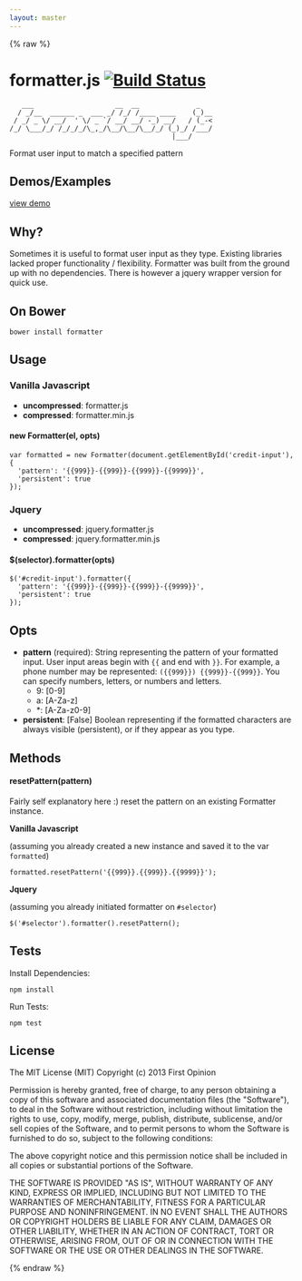 ```yaml
---
layout: master
---
```

{% raw %}

formatter.js [![Build Status](https://travis-ci.org/firstopinion/formatter.js.png)](https://travis-ci.org/firstopinion/formatter.js)
============

       ___                    __  __              _   
      / _/__  ______ _  ___ _/ /_/ /____ ____    (_)__
     / _/ _ \/ __/  ' \/ _ `/ __/ __/ -_) __/   / (_-<
    /_/ \___/_/ /_/_/_/\_,_/\__/\__/\__/_/ (_)_/ /___/
                                            |___/     
                                            
Format user input to match a specified pattern



Demos/Examples
--------------

[view demo](http://firstopinion.github.io/formatter.js/demos.html)



Why?
----

Sometimes it is useful to format user input as they type. Existing libraries lacked proper functionality / flexibility. Formatter was built from the ground up with no dependencies. There is however a jquery wrapper version for quick use.



On Bower
--------

    bower install formatter



Usage
-----

### Vanilla Javascript

* **uncompressed**: formatter.js
* **compressed**: formatter.min.js

#### new Formatter(el, opts)

    var formatted = new Formatter(document.getElementById('credit-input'), {
      'pattern': '{{999}}-{{999}}-{{999}}-{{9999}}',
      'persistent': true
    });


### Jquery

* **uncompressed**: jquery.formatter.js
* **compressed**: jquery.formatter.min.js

#### $(selector).formatter(opts)

    $('#credit-input').formatter({
      'pattern': '{{999}}-{{999}}-{{999}}-{{9999}}',
      'persistent': true
    });



Opts
----

* **pattern** (required): String representing the pattern of your formatted input. User input areas begin with `{{` and end with `}}`. For example, a phone number may be represented: `({{999}}) {{999}}-{{999}}`. You can specify numbers, letters, or numbers and letters.
  * 9: [0-9]
  * a: [A-Za-z]
  * \*: [A-Za-z0-9] 
* **persistent**: \[False\] Boolean representing if the formatted characters are always visible (persistent), or if they appear as you type.



Methods
-------

#### resetPattern(pattern)

Fairly self explanatory here :) reset the pattern on an existing Formatter instance.

**Vanilla Javascript**

(assuming you already created a new instance and saved it to the var `formatted`)

    formatted.resetPattern('{{999}}.{{999}}.{{9999}}');

**Jquery**

(assuming you already initiated formatter on `#selector`)

    $('#selector').formatter().resetPattern();



Tests
-----

Install Dependencies:
    
    npm install

Run Tests:
    
    npm test



License
-------

The MIT License (MIT) Copyright (c) 2013 First Opinion

Permission is hereby granted, free of charge, to any person obtaining a copy of this software and associated documentation files (the "Software"), to deal in the Software without restriction, including without limitation the rights to use, copy, modify, merge, publish, distribute, sublicense, and/or sell copies of the Software, and to permit persons to whom the Software is furnished to do so, subject to the following conditions:

The above copyright notice and this permission notice shall be included in all copies or substantial portions of the Software.

THE SOFTWARE IS PROVIDED "AS IS", WITHOUT WARRANTY OF ANY KIND, EXPRESS OR IMPLIED, INCLUDING BUT NOT LIMITED TO THE WARRANTIES OF MERCHANTABILITY, FITNESS FOR A PARTICULAR PURPOSE AND NONINFRINGEMENT. IN NO EVENT SHALL THE AUTHORS OR COPYRIGHT HOLDERS BE LIABLE FOR ANY CLAIM, DAMAGES OR OTHER LIABILITY, WHETHER IN AN ACTION OF CONTRACT, TORT OR OTHERWISE, ARISING FROM, OUT OF OR IN CONNECTION WITH THE SOFTWARE OR THE USE OR OTHER DEALINGS IN THE SOFTWARE.

{% endraw %}
